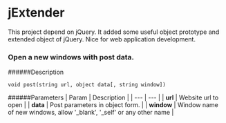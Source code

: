 # jExtender
This project depend on jQuery. It added some useful object prototype and extended object of jQuery. Nice for web application development.

### Open a new windows with post data.
######Description
```
void post(string url, object data[, string window])
```
######Parameters
| Param | Description |
| --- | --- |
| **url** | Website url to open |
| **data** | Post parameters in object form. |
| **window** | Window name of new windows, allow '_blank', '_self' or any other name |





